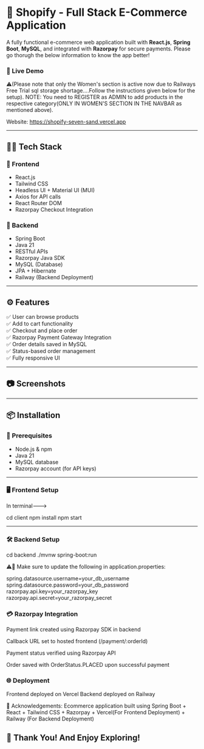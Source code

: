 # 🛒 Shopify - Full Stack E-Commerce Application

A fully functional e-commerce web application built with **React.js**, **Spring Boot**, **MySQL**, and integrated with **Razorpay** for secure payments.
Please go thorugh the below information to know the app better!

### 🚀 Live Demo

⚠️(Please note that only the Women's section is active now due to Railways Free Trial sql storage shortage....Follow the instructions given below for the setup).
NOTE: You need to REGISTER as ADMIN to add products in the respective category(ONLY IN WOMEN'S SECTION IN THE NAVBAR as mentioned above). 


Website: https://shopify-seven-sand.vercel.app  



---

## 🧑‍💻 Tech Stack

### 🔹 Frontend
- React.js
- Tailwind CSS
- Headless UI + Material UI (MUI)
- Axios for API calls
- React Router DOM
- Razorpay Checkout Integration

### 🔸 Backend
- Spring Boot
- Java 21
- RESTful APIs
- Razorpay Java SDK
- MySQL (Database)
- JPA + Hibernate
- Railway (Backend Deployment)

---

## ⚙️ Features

✅ User can browse products  
✅ Add to cart functionality  
✅ Checkout and place order  
✅ Razorpay Payment Gateway Integration  
✅ Order details saved in MySQL  
✅ Status-based order management  
✅ Fully responsive UI

---

## 📷 Screenshots



---

## 📦 Installation

### 🚧 Prerequisites
- Node.js & npm
- Java 21
- MySQL database
- Razorpay account (for API keys)

---

### 🖥️ Frontend Setup

In terminal--->

cd client
npm install
npm start

---

### 🛠️ Backend Setup

cd backend
./mvnw spring-boot:run

⚠️🛑 Make sure to update the following in application.properties:

spring.datasource.username=your_db_username
spring.datasource.password=your_db_password
razorpay.api.key=your_razorpay_key
razorpay.api.secret=your_razorpay_secret



### 💳 Razorpay Integration
Payment link created using Razorpay SDK in backend

Callback URL set to hosted frontend (/payment/:orderId)

Payment status verified using Razorpay API

Order saved with OrderStatus.PLACED upon successful payment

### 🌐 Deployment

Frontend deployed on Vercel
Backend deployed on Railway

🙌 Acknowledgements: 
Ecommerce application built using Spring Boot + React + Tailwind CSS + Razorpay + Vercel(For Frontend Deployment) + Railway (For Backend Deployment)

## 🙏 Thank You! And Enjoy Exploring!
